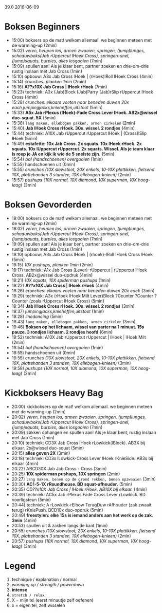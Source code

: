 39.0 2016-06-09

# Boksen Beginners

  - 15:00) boksers op de mat! welkom allemaal. we beginnen meteen met de warming-up (2min)
  - 15:02) _veren, heupen los, armen zwaaien, springen, (jump)lunges, schaduwboks(Jab rUppercut lHoek Cross), springen-snel, (jump)squats, burpies, alles losgooien_ (7min)
  - 15:09) spullen aan! Als je klaar bent, partner zoeken en drie-om-drie rustig inslaan met Jab Cross (1min)
  - 15:10) opbouw: A3x Jab Cross lHoek | (rHoek)lRoll lHoek Cross (4min)
  - 15:14) _crunches. planken 1min_ (2min)
  - 15:16) **A??x10X Jab Cross | lHoek rHoek** (7min)
  - 15:23) techniek: A3x (Jab)Block (Jab)Parry (Jab)rSlip rUppercut lHoek Cross (4min)
  - 15:28) _crunches: elkaars voeten naar beneden duwen 20x each,jumpingjacks,knieheffen,uitstoot_ (5min)
  - 15:33) **A5x Jab rPlexus (lHoek)-Fade Cross Lever lHoek. AB2x@wissel duo-squat. 5X** (5min)
  - 15:38) `lang maken, ellebogen pakken, armen cirkelen` (2min)
  - 15:40) **Jab lHoek Cross rHoek. 30s. wissel. 2 rondjes** (4min)
  - 15:44) techniek: A10X Jab rUppercut rUppercut lHoek | (Cross)lSlip lHoek (5min)
  - 15:49) **estafette: 10x Jab Cross. 2x squats. 10x lHoek rHoek. 2x squats. 10x lUppercut rUppercut. 2x squats. Wissel. Als je team klaar is roep je JA en kijk ik wie de 5 snelste zijn.** (5min)
  - 15:54) _bal (handschoenen) overgooien_ (1min)
  - 15:55) handschoenen uit (0min)
  - 15:55) _crunches (10X slowstoot, 20X enkels, 10-10X plattikken, fietsend 10X, plattehanden 3 standen, 10X ellebogen-knieen)_ (2min)
  - 15:57) _pushups (10X normal, 10X diamond, 10X superman, 10X hoog-laag)_ (3min)

# Boksen Gevorderden

  - 19:00) boksers op de mat! welkom allemaal. we beginnen meteen met de warming-up (2min)
  - 19:02) _veren, heupen los, armen zwaaien, springen, (jump)lunges, schaduwboks(Jab rUppercut lHoek Cross), springen-snel, (jump)squats, burpies, alles losgooien_ (7min)
  - 19:09) spullen aan! Als je klaar bent, partner zoeken en drie-om-drie rustig inslaan met Jab Cross (1min)
  - 19:10) opbouw: A3x Jab Cross lHoek | (rhoek)-lRoll lHoek Cross lHoek (5min)
  - 19:15) _10X pushups, planken 1min_ (2min)
  - 19:17) techniek: A1x Jab Cross (Lever)-rUppercut | rUppercut lHoek Cross. AB2x@wissel duo-updruk (4min)
  - 19:21) _10X squats, 10X spiderman pushups_ (1min)
  - 19:22) **A??x10X Jab Cross | lHoek rHoek** (4min)
  - 19:26) _crunches: elkaars voeten naar beneden duwen 20x each_ (3min)
  - 19:29) techniek: A3x (rHoek lHoek Milt Lever)Block ?Counter ?Counter ?Counter (zoals rUppercut lHoek Cross) (5min)
  - 19:34) **Jab lHoek Cross rHoek. 30s. wissel. 2 rondjes** (3min)
  - 19:37) _jumpingjacks,knieheffen,uitstoot_ (1min)
  - 19:28) _linedancing_ (5min)
  - 19:43) `lang maken, ellebogen pakken, armen cirkelen` (3min)
  - 19:46) **Boksen op het lichaam, wissel van parter na 1 minuut. 15s pauze. 3 rondjes lichaam. 2 rondjes hoofd** (6min)
  - 19:52) techniek: A10X Jab rUppercut rUppercut | lHoek | lHoek Milt (2min)
  - 19:54) _bal (handschoenen) overgooien_ (1min)
  - 19:55) handschoenen uit (0min)
  - 19:55) _crunches (10X slowstoot, 20X enkels, 10-10X plattikken, fietsend 10X, plattehanden 3 standen, 10X ellebogen-knieen)_ (3min)
  - 19:58) _pushups (10X normal, 10X diamond, 10X superman, 10X hoog-laag)_ (2min)

# Kickboksers Heavy Bag

  - 20:00) kickboksers op de mat! welkom allemaal. we beginnen meteen met de warming-up (2min)
  - 20:02) _veren, heupen los, armen zwaaien, springen, (jump)lunges, schaduwboks(Jab rUppercut lHoek Cross), springen-snel, (jump)squats, burpies, alles losgooien_ (7min)
  - 20:09) zakken ophangen en spullen aan! Als je klaar bent, rustig inslaan met Jab Cross (1min)
  - 20:10) techniek: CD3X Jab Cross lHoek rLowkick(lBlock). AB3X bij elkaar. 2x@wissel duo-squat (5min)
  - 20:15) **alles geven 2X** (3min)
  - 20:18) techniek: CD3x lLowkick-Cross Lever lHoek rKnieSide. AB3x bij elkaar (4min)
  - 20:22) ABCD30X Jab Jab Cross - Cross (3min)
  - 20:25) **10X spiderman pushups, 10X springen** (2min)
  - 20:27) `lang maken, benen op de grond rekken, benen opzwaaien` (3min)
  - 20:30) **AC1-5-1X rRoundhouse. BD squat-afhouder.** (5min)
  - 20:35) **CD??x10X Jab Cross | lHoek rHoek*. AB10X bij elkaar.* (4min)
  - 20:39) techniek: AC5x Jab rPlexus Fade Cross Lever rLowkick. BD voorligsteun (5min)
  - 20:44) techniek: A rLowkick-rElbow TerugDuw rAfhouder (zak zwaait terug) rKniePush. BCD10x duo-opdruk (5min)
  - 20:49) **freestylen: elke 15s is iemand anders aan het werk op de zak. 3min** (4min)
  - 20:53) spullen uit & zakken langs de kant (1min)
  - 20:55) _crunches (10X slowstoot, 20X enkels, 10-10X plattikken, fietsend 10X, plattehanden 3 standen, 10X ellebogen-knieen)_ (2min)
  - 20:57) _pushups (10X normal, 10X diamond, 10X superman, 10X hoog-laag)_ (3min)

# Legend

 1. technique / explanation / normal
 1. _warming up / strength / powerdown_
 1. **intense**
 1. `stretch / relax`
 1. X = mijn tel (eerst minuutje zelf oefenen)
 1. x = eigen tel, zelf wisselen
